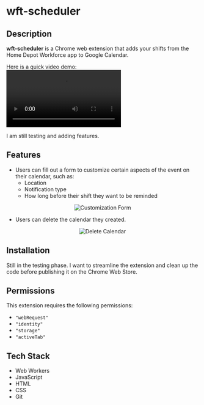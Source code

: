 # wft-scheduler

## Description  
**wft-scheduler** is a Chrome web extension that adds your shifts from the Home Depot Workforce app to Google Calendar.  

Here is a quick video demo:  
<video src="https://github.com/user-attachments/assets/aa7ccdbf-f2cb-4bee-b85a-2902559d229b" width="300" />

I am still testing and adding features.  

## Features  
- Users can fill out a form to customize certain aspects of the event on their calendar, such as:  
  - Location  
  - Notification type  
  - How long before their shift they want to be reminded
    
<p align="center">
  <img src="https://github.com/user-attachments/assets/794b6890-a24b-4938-8170-fdaa7084c501" alt="Customization Form"/>
</p>

- Users can delete the calendar they created.  

<p align="center">
  <img src="https://github.com/user-attachments/assets/2d3333fc-c8b1-4600-af7b-a715b70c0ca7" alt="Delete Calendar"/>
</p>

## Installation  
Still in the testing phase. I want to streamline the extension and clean up the code before publishing it on the Chrome Web Store.  

## Permissions  
This extension requires the following permissions:  
- `"webRequest"`  
- `"identity"`  
- `"storage"`  
- `"activeTab"`  

## Tech Stack  
- Web Workers  
- JavaScript  
- HTML  
- CSS  
- Git  

